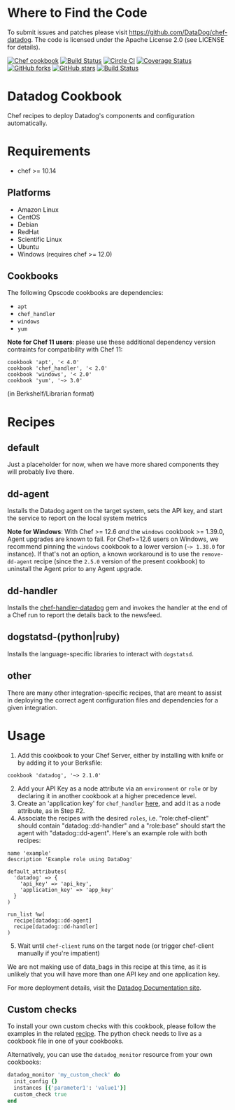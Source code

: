 Where to Find the Code
======================
To submit issues and patches please visit https://github.com/DataDog/chef-datadog.
The code is licensed under the Apache License 2.0 (see  LICENSE for details).

[![Chef cookbook](https://img.shields.io/cookbook/v/datadog.svg?style=flat)](https://github.com/DataDog/chef-datadog)
[![Build Status](https://travis-ci.org/DataDog/chef-datadog.svg?branch=master)](https://travis-ci.org/DataDog/chef-datadog)
[![Circle CI](https://circleci.com/gh/DataDog/chef-datadog.svg?style=shield)](https://circleci.com/gh/DataDog/chef-datadog)
[![Coverage Status](https://coveralls.io/repos/DataDog/chef-datadog/badge.svg?branch=master)](https://coveralls.io/r/DataDog/chef-datadog?branch=master)
[![GitHub forks](https://img.shields.io/github/forks/DataDog/chef-datadog.svg)](https://github.com/DataDog/chef-datadog/network)
[![GitHub stars](https://img.shields.io/github/stars/DataDog/chef-datadog.svg)](https://github.com/DataDog/chef-datadog/stargazers)
[![Build Status](https://jenkins-01.eastus.cloudapp.azure.com/job/datadog-cookbook/badge/icon)](https://jenkins-01.eastus.cloudapp.azure.com/job/datadog-cookbook/)

Datadog Cookbook
================

Chef recipes to deploy Datadog's components and configuration automatically.

Requirements
============
- chef >= 10.14

Platforms
---------

* Amazon Linux
* CentOS
* Debian
* RedHat
* Scientific Linux
* Ubuntu
* Windows (requires chef >= 12.0)

Cookbooks
---------

The following Opscode cookbooks are dependencies:

* `apt`
* `chef_handler`
* `windows`
* `yum`

**Note for Chef 11 users**: please use these additional dependency version contraints for compatibility with Chef 11:

```
cookbook 'apt', '< 4.0'
cookbook 'chef_handler', '< 2.0'
cookbook 'windows', '< 2.0'
cookbook 'yum', '~> 3.0'
```

(in Berkshelf/Librarian format)

Recipes
=======

default
-------
Just a placeholder for now, when we have more shared components they will probably live there.

dd-agent
--------
Installs the Datadog agent on the target system, sets the API key, and start the service to report on the local system metrics

**Note for Windows**: With Chef >= 12.6 _and_ the `windows` cookbook >= 1.39.0, Agent upgrades are known to fail.
For Chef>=12.6 users on Windows, we recommend pinning the `windows` cookbook to a lower version (`~> 1.38.0` for instance).
If that's not an option, a known workaround is to use the `remove-dd-agent` recipe (since the `2.5.0` version of the present cookbook) to uninstall the Agent
prior to any Agent upgrade.

dd-handler
----------
Installs the [chef-handler-datadog](https://rubygems.org/gems/chef-handler-datadog) gem and invokes the handler at the end of a Chef run to report the details back to the newsfeed.

dogstatsd-(python|ruby)
-----------------------
Installs the language-specific libraries to interact with `dogstatsd`.

other
-----
There are many other integration-specific recipes, that are meant to assist in deploying the correct agent configuration files and dependencies for a given integration.


Usage
=====

1. Add this cookbook to your Chef Server, either by installing with knife or by adding it to your Berksfile:
  ```
  cookbook 'datadog', '~> 2.1.0'
  ```
2. Add your API Key as a node attribute via an `environment` or `role` or by declaring it in another cookbook at a higher precedence level.
3. Create an 'application key' for `chef_handler` [here](https://app.datadoghq.com/account/settings#api), and add it as a node attribute, as in Step #2.
4. Associate the recipes with the desired `roles`, i.e. "role:chef-client" should contain "datadog::dd-handler" and a "role:base" should start the agent with "datadog::dd-agent".  Here's an example role with both recipes:
  ```
  name 'example'
  description 'Example role using DataDog'

  default_attributes(
    'datadog' => {
      'api_key' => 'api_key',
      'application_key' => 'app_key'
    }
  )

  run_list %w(
    recipe[datadog::dd-agent]
    recipe[datadog::dd-handler]
  )
  ```
5. Wait until `chef-client` runs on the target node (or trigger chef-client manually if you're impatient)

We are not making use of data_bags in this recipe at this time, as it is unlikely that you will have more than one API key and one application key.

For more deployment details, visit the [Datadog Documentation site](http://docs.datadoghq.com/).

Custom checks
-------------
To install your own custom checks with this cookbook, please follow the examples in the related [recipe](https://github.com/DataDog/chef-datadog/tree/master/recipes/custom_checks.rb).
The python check needs to live as a cookbook file in one of your cookbooks.

Alternatively, you can use the `datadog_monitor` resource from your own cookbooks:

```ruby
datadog_monitor 'my_custom_check' do
  init_config {}
  instances [{'parameter1': 'value1'}]
  custom_check true
end
```
